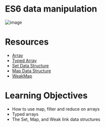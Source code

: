 # ES6 data manipulation

![image](https://github.com/RichardMiruka/alx-backend-javascript/assets/105627752/af6cae98-1219-4796-88cf-5e47074a0341)

# Resources 
* [Array](https://intranet.alxswe.com/rltoken/bcXqK1IaIHtrZ45sv0RxsQ)
* [Typed Array](https://intranet.alxswe.com/rltoken/YZ5RtzAPTaWtF00MYbXuVw)
* [Set Data Structure](https://intranet.alxswe.com/rltoken/Ch8vq39y9QnlTMr8CymgEg)
* [Map Data Structure](https://intranet.alxswe.com/rltoken/W29MV3f8Ii4HmeJSALNIpw)
* [WeakMap](https://intranet.alxswe.com/rltoken/pSetFVFeIR660GPE0flPdg)

# Learning Objectives
* How to use map, filter and reduce on arrays
* Typed arrays
* The Set, Map, and Weak link data structures
